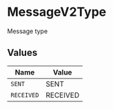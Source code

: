 # MessageV2Type

Message type


## Values

| Name       | Value      |
| ---------- | ---------- |
| `SENT`     | SENT       |
| `RECEIVED` | RECEIVED   |